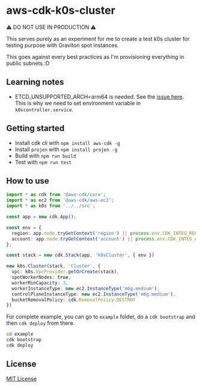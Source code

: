 aws-cdk-k0s-cluster
===================

⚠️ DO NOT USE IN PRODUCTION ⚠️

This serves purely as an experiment for me to create a test k0s cluster for testing purpose with Graviton spot instances.

This goes against every best practices as I'm provisioning everything in public subnets :D

## Learning notes

- ETCD_UNSUPPORTED_ARCH=arm64 is needed. See the [issue here](https://github.com/k0sproject/k0s/issues/424). This is why we need to set environment variable in `k0scontroller.service`.


## Getting started

- Install cdk cli with `npm install aws-cdk -g`
- Install `projen` with `npm install projen -g`
- Build with `npm run build`
- Test with `npm run test`
## How to use


```ts
import * as cdk from '@aws-cdk/core';
import * as ec2 from '@aws-cdk/aws-ec2';
import * as k0s from '../../src';

const app = new cdk.App();

const env = {
  region: app.node.tryGetContext('region') || process.env.CDK_INTEG_REGION || process.env.CDK_DEFAULT_REGION,
  account: app.node.tryGetContext('account') || process.env.CDK_INTEG_ACCOUNT || process.env.CDK_DEFAULT_ACCOUNT
};

const stack = new cdk.Stack(app, 'k0sCluster', { env })

new k0s.Cluster(stack, 'Cluster', {
  vpc: k0s.VpcProvider.getOrCreate(stack),
  spotWorkerNodes: true,
  workerMinCapacity: 3,
  workerInstanceType: new ec2.InstanceType('m6g.medium'),
  controlPlaneInstanceType: new ec2.InstanceType('m6g.medium'),
  bucketRemovalPolicy: cdk.RemovalPolicy.DESTROY
})
```

For complete example, you can go to `example` folder, do a `cdk bootstrap` and then `cdk deploy` from there.

```sh
cd example
cdk bootstrap
cdk deploy
```

## License

[MIT License](./LICENSE)